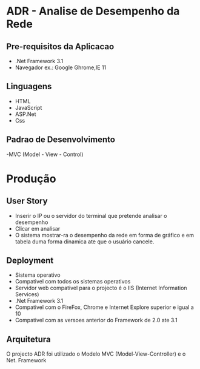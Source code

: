 # ADR - Analise de Desempenho da Rede
## Pre-requisitos da Aplicacao
- .Net Framework 3.1
- Navegador ex.: Google Ghrome,IE 11

## Linguagens
- HTML
- JavaScript
- ASP.Net
- Css

## Padrao de Desenvolvimento
-MVC (Model - View - Control)


# Produção

## User Story
- Inserir o IP ou o servidor do terminal que pretende analisar o desempenho
- Clicar em analisar
- O sistema mostrar-ra o desempenho da rede em forma de gráfico e em tabela duma forma dinamica ate que o usuário cancele.

## Deployment
- Sistema operativo
- Compativel com todos os sistemas operativos
- Servidor web compativel para o projecto é o IIS (Internet Information Services)
- .Net Framework 3.1
- Compativel com o FireFox, Chrome e Internet Explore  superior e igual a 10
- Compativel com as versoes anterior do Framework  de 2.0 ate 3.1

## Arquitetura
O projecto ADR foi utilizado o Modelo  MVC (Model-View-Controller) e o Net. Framework
